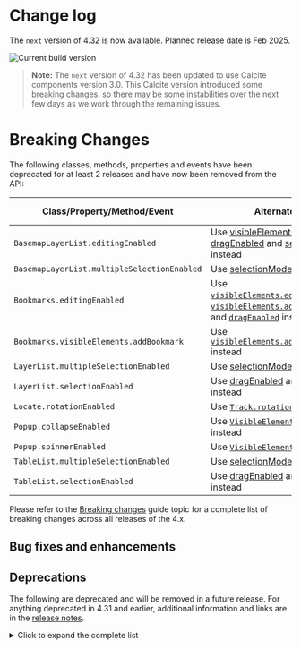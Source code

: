 # Change log

The `next` version of 4.32 is now available. Planned release date is Feb 2025.

![Current build version](https://img.shields.io/npm/v/@arcgis/core/next?label=Current%20build)

> **Note:** The `next` version of 4.32 has been updated to use Calcite components version 3.0. This Calcite version introduced some breaking changes, so there may be some instabilities over the next few days as we work through the remaining issues.

# Breaking Changes

The following classes, methods, properties and events have been deprecated for at least 2 releases and have now been removed from the API:

| Class/Property/Method/Event                 | Alternate option                                                                                                                                                                                                                                                                                                                                                                                                                            | Version deprecated |
| ------------------------------------------- | ------------------------------------------------------------------------------------------------------------------------------------------------------------------------------------------------------------------------------------------------------------------------------------------------------------------------------------------------------------------------------------------------------------------------------------------- | ------------------ |
| `BasemapLayerList.editingEnabled`           | Use [visibleElements.editTitleButton](https://developers.arcgis.com/javascript/latest/api-reference/esri-widgets-BasemapLayerList.html#VisibleElements), [dragEnabled](https://developers.arcgis.com/javascript/latest/api-reference/esri-widgets-BasemapLayerList.html#dragEnabled) and [selectionMode](https://developers.arcgis.com/javascript/latest/api-reference/esri-widgets-BasemapLayerList.html#selectionMode) instead            | 4.29               |
| `BasemapLayerList.multipleSelectionEnabled` | Use [selectionMode](https://developers.arcgis.com/javascript/latest/api-reference/esri-widgets-BasemapLayerList.html#selectionMode) instead                                                                                                                                                                                                                                                                                                 | 4.29               |
| `Bookmarks.editingEnabled`                  | Use [`visibleElements.editBookmarkButton`](https://developers.arcgis.com/javascript/latest/api-reference/esri-widgets-Bookmarks.html#VisibleElements), [`visibleElements.addBookmarkButton`](https://developers.arcgis.com/javascript/latest/api-reference/esri-widgets-Bookmarks.html#VisibleElements), and [`dragEnabled`](https://developers.arcgis.com/javascript/latest/api-reference/esri-widgets-Bookmarks.html#dragEnabled) instead | 4.29               |
| `Bookmarks.visibleElements.addBookmark`     | Use [`visibleElements.addBookmarkButton`](https://developers.arcgis.com/javascript/latest/api-reference/esri-widgets-Bookmarks.html#VisibleElements) instead                                                                                                                                                                                                                                                                                | 4.29               |
| `LayerList.multipleSelectionEnabled`        | Use [selectionMode](https://developers.arcgis.com/javascript/latest/api-reference/esri-widgets-LayerList.html#selectionMode) instead                                                                                                                                                                                                                                                                                                        | 4.29               |
| `LayerList.selectionEnabled`                | Use [dragEnabled](https://developers.arcgis.com/javascript/latest/api-reference/esri-widgets-LayerList.html#dragEnabled) and [selectionMode](https://developers.arcgis.com/javascript/latest/api-reference/esri-widgets-LayerList.html#selectionMode) instead                                                                                                                                                                               | 4.29               |
| `Locate.rotationEnabled`                    | Use [`Track.rotationEnabled`](https://developers.arcgis.com/javascript/latest/api-reference/esri-widgets-Track.html#rotationEnabled) instead                                                                                                                                                                                                                                                                                                | 4.29               |
| `Popup.collapseEnabled`                     | Use [`VisibleElements.collapseButton`](https://developers.arcgis.com/javascript/latest/api-reference/esri-widgets-Popup.html#VisibleElements) instead                                                                                                                                                                                                                                                                                       | 4.29               |
| `Popup.spinnerEnabled`                      | Use [`VisibleElements.spinner`](https://developers.arcgis.com/javascript/latest/api-reference/esri-widgets-Popup.html#VisibleElements) instead                                                                                                                                                                                                                                                                                              | 4.29               |
| `TableList.multipleSelectionEnabled`        | Use [selectionMode](https://developers.arcgis.com/javascript/latest/api-reference/esri-widgets-TableList.html#selectionMode) instead                                                                                                                                                                                                                                                                                                        | 4.29               |
| `TableList.selectionEnabled`                | Use [dragEnabled](https://developers.arcgis.com/javascript/latest/api-reference/esri-widgets-TableList.html#dragEnabled) and [selectionMode](https://developers.arcgis.com/javascript/latest/api-reference/esri-widgets-TableList.html#selectionMode) instead                                                                                                                                                                               | 4.29               |

Please refer to the [Breaking changes](https://developers.arcgis.com/javascript/latest/breaking-changes/) guide topic for a complete list of breaking changes across all releases of the 4.x.

## Bug fixes and enhancements

## Deprecations

The following are deprecated and will be removed in a future release. For anything deprecated in 4.31 and earlier, additional information and links are in the [release notes](https://developers.arcgis.com/javascript/latest/release-notes/#deprecated-classes-properties-methods-events).

<details>
  <summary>Click to expand the complete list</summary>

The following are deprecated and will be removed in a future release:
- Accessor.get deprecated since version 4.28. Use [optional chaining](https://developer.mozilla.org/en-US/docs/Web/JavaScript/Reference/Operators/Optional_chaining)
- AreaMeasurement2D.own deprecated since 4.28 Use addHandles() instead.
- AreaMeasurement2DViewModel.geodesicDistanceThreshold deprecated since version 4.29.
- AreaMeasurement3D.own deprecated since 4.28 Use addHandles() instead.
- Attachments.own deprecated since 4.28 Use addHandles() instead.
- Attribution.own deprecated since 4.28 Use addHandles() instead.
- BasemapGallery.own deprecated since 4.28 Use addHandles() instead.
- BasemapLayerList.editingEnabled deprecated since 4.29. Use selectionMode, visibleElements.editTitleButton, and dragEnabled instead.
- BasemapLayerList.multipleSelectionEnabled deprecated since 4.29. Use selectionMode instead.
- BasemapLayerList.own deprecated since 4.28 Use addHandles() instead.
- BasemapToggle.own deprecated since 4.28 Use addHandles() instead.
- BatchAttributeForm.own deprecated since 4.28 Use addHandles() instead.
- BinaryColorSizeSlider.own deprecated since 4.28 Use addHandles() instead.
- Bookmarks.editingEnabled deprecated since 4.29. Use visibleElements.editBookmarkButton, visibleElements.addBookmarkButton, and dragEnabled instead.
- Bookmarks.own deprecated since 4.28 Use addHandles() instead.
- BuildingExplorer.own deprecated since 4.28 Use addHandles() instead.
- ButtonMenu.iconClass deprecated since 4.27. Use icon instead.
- ButtonMenu.own deprecated since 4.28 Use addHandles() instead.
- ButtonMenu deprecated since 4.30, use TableMenuConfig, Calcite components - Dropdown, Calcite components - List, or Calcite components - Menu web components instead.
- ButtonMenuItem.iconClass deprecated since 4.27. Use icon instead.
- ButtonMenuItem deprecated since 4.30, use TableMenuItemConfig instead.
- ButtonMenuViewModel deprecated since 4.30, use TableMenuConfig, Calcite components - Dropdown, Calcite components - List, or Calcite components - Menu web components instead.
- CatalogLayerList.own deprecated since 4.28 Use addHandles() instead.
- ClassedColorSlider.own deprecated since 4.28 Use addHandles() instead.
- ClassedSizeSlider.own deprecated since 4.28 Use addHandles() instead.
- ColorSizeSlider.own deprecated since 4.28 Use addHandles() instead.
- ColorSlider.own deprecated since 4.28 Use addHandles() instead.
- Compass.own deprecated since 4.28 Use addHandles() instead.
- CoordinateConversion.own deprecated since 4.28 Use addHandles() instead.
- Daylight.own deprecated since 4.28 Use addHandles() instead.
- DirectionalPad.own deprecated since 4.28 Use addHandles() instead.
- Directions.own deprecated since 4.28 Use addHandles() instead.
- DirectLineMeasurement3D.own deprecated since 4.28 Use addHandles() instead.
- DistanceMeasurement2D.own deprecated since 4.28 Use addHandles() instead.
- DistanceMeasurement2DViewModel.geodesicDistanceThreshold deprecated since version 4.29.
- Editor.allowedWorkflows deprecated since version 4.29. Use Editor.visibleElements instead.
- Editor.own deprecated since 4.28 Use addHandles() instead.
- EditorViewModel.allowedWorkflows deprecated since version 4.29. Use Editor.visibleElements instead.
- EditorViewModel.editableItems deprecated since 4.29. Use editorItems instead.
- ElevationProfile.geodesicDistanceThreshold deprecated since version 4.29.
- ElevationProfile.own deprecated since 4.28 Use addHandles() instead.
- ElevationProfileViewModel.geodesicDistanceThreshold deprecated since version 4.29.
- Expand.own deprecated since 4.28 Use addHandles() instead.
- externalRenderers.add.add deprecated since 4.29. Use new RenderNode instead.
- externalRenderers.fromRenderCoordinates.fromRenderCoordinates deprecated since 4.29. Use webgl instead.
- externalRenderers.getRenderCamera.getRenderCamera deprecated since 4.29. Use new RenderNode.camera instead.
- externalRenderers.remove.remove deprecated since 4.29. Use new RenderNode instead.
- externalRenderers.renderCoordinateTransformAt.renderCoordinateTransformAt deprecated since 4.29. Use webgl instead.
- externalRenderers.requestRender.requestRender deprecated since 4.29. Use new RenderNode.requestRender() instead.
- externalRenderers.toRenderCoordinates.toRenderCoordinates deprecated since 4.29. Use webgl instead.
- externalRenderers deprecated since 4.29. Use the new RenderNode instead.
- externalRenderers~ExternalRenderer.ExternalRenderer deprecated since 4.29. Use new RenderNode instead.
- externalRenderers~RenderContext.RenderContext deprecated since 4.29. Use new RenderNode instead.
- externalRenderers~RenderContextCallback.RenderContextCallback deprecated since 4.29. Use new RenderNode.render instead.
- Feature.own deprecated since 4.28 Use addHandles() instead.
- FeatureForm.own deprecated since 4.28 Use addHandles() instead.
- Features.own deprecated since 4.28 Use addHandles() instead.
- FeatureTable.clearSelectionFilter deprecated since version 4.30. Use filterBySelectionEnabled or objectIds instead.
- FeatureTable.filterBySelection deprecated since version 4.30. Use filterBySelectionEnabled or objectIds instead.
- FeatureTable.own deprecated since 4.28 Use addHandles() instead.
- FeatureTableViewModel.clearSelectionFilter deprecated since version 4.30. Use filterBySelectionEnabled or objectIds() instead.
- FeatureTableViewModel.filterBySelection deprecated since version 4.30. Use filterBySelectionEnabled or objectIds instead.
- FeatureTemplates.own deprecated since 4.28 Use addHandles() instead.
- FieldColumn.name deprecated since version 4.30, use FieldColumn.fieldName instead.
- FloorFilter.own deprecated since 4.28 Use addHandles() instead.
- Fullscreen.own deprecated since 4.28 Use addHandles() instead.
- GridControls.own deprecated since 4.28 Use addHandles() instead.
- HeatmapSlider.own deprecated since 4.28 Use addHandles() instead.
- Histogram.own deprecated since 4.28 Use addHandles() instead.
- HistogramRangeSlider.own deprecated since 4.28 Use addHandles() instead.
- Home.own deprecated since 4.28 Use addHandles() instead.
- ImageryTileLayer.rasterInfo deprecated since 4.29. Use serviceRasterInfo instead.
- LayerList.multipleSelectionEnabled deprecated since 4.29. Use selectionMode instead.
- LayerList.own deprecated since 4.28 Use addHandles() instead.
- LayerList.selectionEnabled deprecated since 4.29. Use selectionMode and dragEnabled instead.
- Legend.own deprecated since 4.28 Use addHandles() instead.
- LineOfSight.own deprecated since 4.28 Use addHandles() instead.
- ListItemPanel.className deprecated since version 4.30. Use icon
- ListItemPanel.className deprecated since version 4.30. Use icon
- ListItemPanel.own deprecated since 4.28 Use addHandles() instead.
- ListItemPanel.own deprecated since 4.28 Use addHandles() instead.
- Locate.own deprecated since 4.28 Use addHandles() instead.
- Locate.rotationEnabled deprecated since 4.29. Use Track widget instead
- Measurement.own deprecated since 4.28 Use addHandles() instead.
- Mesh.createFromFiles(location, files, parameters, parameters.layer, parameters.signal).createFromFiles deprecated Use convertMesh instead.
- meshUtils.georeference deprecated since version 4.30. Use convertVertexSpace instead.
- meshUtils.ungeoreference deprecated since version 4.30. Use convertVertexSpace instead.
- NavigationToggle.own deprecated since 4.28 Use addHandles() instead.
- OpacitySlider.own deprecated since 4.28 Use addHandles() instead.
- OrientedImageryViewer.own deprecated since 4.28 Use addHandles() instead.
- Popup.collapseEnabled deprecated since 4.29. Use PopupVisibleElements.collapseButton instead.
- Popup.own deprecated since 4.28 Use addHandles() instead.
- Popup.spinnerEnabled deprecated since 4.29. Use PopupVisibleElements.spinner instead.
- Print.own deprecated since 4.28 Use addHandles() instead.
- RasterStretchRenderer.statistics deprecated since 4.31. Use customStatistics instead.
- ScaleBar.own deprecated since 4.28 Use addHandles() instead.
- ScaleRangeSlider.own deprecated since 4.28 Use addHandles() instead.
- Search.own deprecated since 4.28 Use addHandles() instead.
- SearchResultRenderer.own deprecated since 4.28 Use addHandles() instead.
- ShadowCast.own deprecated since 4.28 Use addHandles() instead.
- SizeSlider.own deprecated since 4.28 Use addHandles() instead.
- Sketch.own deprecated since 4.28 Use addHandles() instead.
- Slice.own deprecated since 4.28 Use addHandles() instead.
- Slider.own deprecated since 4.28 Use addHandles() instead.
- SmartMappingSliderBase.own deprecated since 4.28 Use addHandles() instead.
- SnappingControls.own deprecated since 4.28 Use addHandles() instead.
- Swipe.own deprecated since 4.28 Use addHandles() instead.
- TableList.multipleSelectionEnabled deprecated since 4.29. Use selectionMode instead.
- TableList.own deprecated since 4.28 Use addHandles() instead.
- TableList.selectionEnabled deprecated since 4.29. Use selectionMode and dragEnabled instead.
- The addBookmark property within Bookmarks.visibleElements is deprecated at 4.29. Use visibleElements.addBookmarkButton instead.
- The basemap IDs referencing the basemap layer service v1 (i.e. arcgis-topographic) were deprecated at version 4.28. Support for these basemaps will be removed at version 4.31. Use basemaps from the basemap style service (v2) instead (i.e. arcgis/topographic).
- The "connectivity" possible value for QueryAssociationsParameters.types is deprecated at 4.29. Please use "junction-junction-connectivity" instead.
- TimeExtent deprecated since version 4.31. Use TimeExtent instead.
- TimeInterval deprecated since version 4.31. Use TimeInterval instead.
- TimeSlider.getPropertiesFromWebMap(webMap, signal).getPropertiesFromWebMap deprecated since 4.29. Use getTimeSliderSettingsFromWebDocument instead.
- TimeSlider.own deprecated since 4.28 Use addHandles() instead.
- TimeSliderViewModel.getPropertiesFromWebMap(webMap, signal).getPropertiesFromWebMap deprecated since 4.29. Use getTimeSliderSettingsFromWebDocument instead.
- timeUtils.getTimeSliderSettingsFromWebMap deprecated since 4.30. Use getTimeSliderSettingsFromWebDocument instead.
- TimeZoneLabel.own deprecated since 4.28 Use addHandles() instead.
- Track.own deprecated since 4.28 Use addHandles() instead.
- UtilityNetworkAssociations.own deprecated since 4.28 Use addHandles() instead.
- UtilityNetworkTrace.gdbVersion deprecated since 4.31, gdbVersion will be removed and the gdbVersion of the UtilityNetwork will be consumed directly.
- UtilityNetworkTrace.own deprecated since 4.28 Use addHandles() instead.
- UtilityNetworkTraceViewModel.gdbVersion deprecated since 4.31, gdbVersion will be removed and the gdbVersion of the UtilityNetwork will be consumed directly.
- UtilityNetworkValidateTopology.own deprecated since 4.28 Use addHandles() instead.
- ValidateNetworkTopologyResult.dirtyAreaCount deprecated since version 4.28. Dirty area count was implemented in the original version of utility network, but as of schema version 4 of the utility network, this is no longer supported.
- ValuePicker.own deprecated since 4.28 Use addHandles() instead.
- VersionManagementViewModel.versionIdentifierLookup deprecated since version 4.30. Use VersioningState instead.
- VersionManagementViewModel.versionInfoLookup deprecated since version 4.30. Use VersioningState instead.
- VersionManagementViewModel.versionManagementServiceLookup deprecated since version 4.30. Use VersioningState instead.
- VideoPlayer.own deprecated since 4.28 Use addHandles() instead.
- WCSLayer.rasterInfo deprecated since 4.29. Use serviceRasterInfo instead.
- Weather.own deprecated since 4.28 Use addHandles() instead.
- Widget.own deprecated since 4.28 Use addHandles() instead.
- Zoom.own deprecated since 4.28 Use addHandles() instead.

</details>
